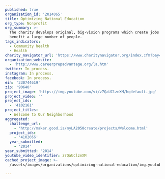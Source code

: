 ```yaml
---
published: true
organization_id: '2014065'
title: Optimizing National Education
org_type: Nonprofit
org_summary: >-
  The charity develops original, big-vision programs which create jobs and
  benefit a large number of people.
tags_indicators:
  - Community health
  - Health
charity_navigator_url: 'https://www.charitynavigator.org/index.cfm?bay=search.profile&ein=330744619'
organization_website:
  - 'http://www.careerprepadvantage.org/la.htm'
twitter: In process.
instagram: In process.
facebook: In process.
ein: '330744619'
zip: '90640'
project_image: 'https://img.youtube.com/vi/z7QaUClznXM/hqdefault.jpg'
project_video: ''
project_ids:
  - '4102161'
project_titles:
  - Welcome to Our Neighborhood
aggregated:
  challenge_url:
    - 'http://maker.good.is/myLA2050create/projects/Welcome.html'
  project_ids:
    - '4102066'
  year_submitted:
    - '2014'
year_submitted: '2014'
youtube_video_identifier: z7QaUClznXM
cached_project_image: >-
  /assets/images/organizations/optimizing-national-education/img.youtube.com/vi/z7QaUClznXM/hqdefault.jpg

---
```

